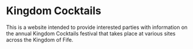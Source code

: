 # Kingdom Cocktails

This is a website intended to provide interested parties with information on the annual Kingdom Cocktails festival that takes place at various sites across the Kingdom of Fife.

